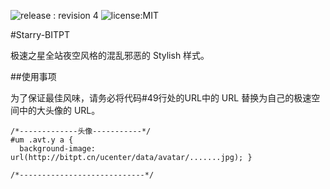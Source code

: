 ![release : revision 4](https://img.shields.io/badge/release-R4-519CFF.svg?style=flat-square) ![license:MIT](https://img.shields.io/badge/license-MIT-lightgrey.svg?style=flat-square)

#Starry-BITPT

极速之星全站夜空风格的混乱邪恶的 Stylish 样式。

##使用事项

为了保证最佳风味，请务必将代码#49行处的URL中的 URL 替换为自己的极速空间中的大头像的 URL。

    /*-------------头像-----------*/
    #um .avt.y a {
      background-image: url(http://bitpt.cn/ucenter/data/avatar/.......jpg); }

    /*----------------------------*/



